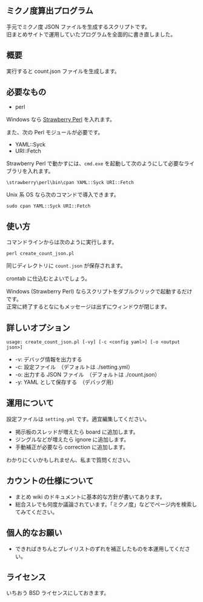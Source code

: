 ミクノ度算出プログラム
------------------

手元でミクノ度 JSON ファイルを生成するスクリプトです。  
旧まとめサイトで運用していたプログラムを全面的に書き直しました。

概要
---

実行すると count.json ファイルを生成します。

必要なもの
--------

* perl

Windows なら [Strawberry Perl](http://strawberryperl.com/) を入れます。

また、次の Perl モジュールが必要です。

* YAML::Syck
* URI::Fetch

Strawberry Perl で動かすには、`cmd.exe` を起動して次のようにして必要なライブラリを入れます。

	\strawberry\perl\bin\cpan YAML::Syck URI::Fetch

Unix 系 OS なら次のコマンドで導入できます。

	sudo cpan YAML::Syck URI::Fetch

使い方
-----

コマンドラインからは次のように実行します。

	perl create_count_json.pl

同じディレクトリに `count.json` が保存されます。

crontab に仕込むとよいでしょう。

Windows (Strawberry Perl) ならスクリプトをダブルクリックで起動するだけです。  
正常に終了するとなにもメッセージは出ずにウィンドウが閉じます。

詳しいオプション
-------------

	usage: create_count_json.pl [-vy] [-c <config yaml>] [-o <output json>]

* -v: デバッグ情報を出力する
* -c: 設定ファイル　（デフォルトは ./setting.yml）
* -o: 出力する JSON ファイル　（デフォルトは ./count.json）
* -y: YAML として保存する　（デバッグ用）

運用について
----------

設定ファイルは `setting.yml` です。適宜編集してください。

* 掲示板のスレッドが増えたら board に追加します。
* ジングルなどが増えたら ignore に追加します。
* 手動補正が必要なら correction に追加します。

わかりにくいかもしれません、私まで質問ください。

カウントの仕様について
------------------

* まとめ wiki のドキュメントに基本的な方針が書いてあります。
* 総合スレでも何度か議論されています。「ミクノ度」などでページ内を検索してみてください。

個人的なお願い
------------

* できればきちんとプレイリストのずれを補正したものを本運用してください。

ライセンス
--------

いちおう BSD ライセンスにしておきます。